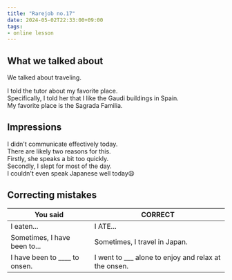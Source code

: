 ```yaml
---
title: "Rarejob no.17"
date: 2024-05-02T22:33:00+09:00
tags:
- online lesson
---
```


## What we talked about

We talked about traveling.

I told the tutor about my favorite place.  
Specifically, I told her that I like the Gaudi buildings in Spain.  
My favorite place is the Sagrada Familia.

## Impressions

I didn't communicate effectively today.   
There are likely two reasons for this.   
Firstly, she speaks a bit too quickly.   
Secondly, I slept for most of the day.   
I couldn't even speak Japanese well today😩

## Correcting mistakes

| You said                                                            | CORRECT                                                                |
|---------------------------------------------------------------------|------------------------------------------------------------------------|
| I eaten... |I ATE... |
| Sometimes, I have been to... | Sometimes, I travel in Japan. |
| I have been to ____ to onsen. | I went to ___ alone to enjoy and relax at the onsen. |
